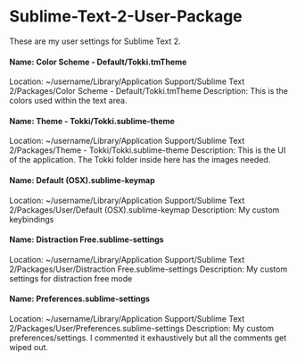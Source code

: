Sublime-Text-2-User-Package
===========================

These are my user settings for Sublime Text 2.

#### Name: Color Scheme - Default/Tokki.tmTheme
Location: ~/username/Library/Application Support/Sublime Text 2/Packages/Color Scheme - Default/Tokki.tmTheme
Description: This is the colors used within the text area.

#### Name: Theme - Tokki/Tokki.sublime-theme
Location: ~/username/Library/Application Support/Sublime Text 2/Packages/Theme - Tokki/Tokki.sublime-theme
Description: This is the UI of the application. The Tokki folder inside here has the images needed.

#### Name: Default (OSX).sublime-keymap
Location: ~/username/Library/Application Support/Sublime Text 2/Packages/User/Default (OSX).sublime-keymap
Description: My custom keybindings

#### Name: Distraction Free.sublime-settings
Location: ~/username/Library/Application Support/Sublime Text 2/Packages/User/Distraction Free.sublime-settings
Description: My custom settings for distraction free mode

#### Name: Preferences.sublime-settings
Location: ~/username/Library/Application Support/Sublime Text 2/Packages/User/Preferences.sublime-settings
Description: My custom preferences/settings. I commented it exhaustively but all the comments get wiped out.
